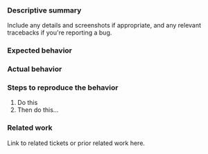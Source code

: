 ### Descriptive summary

Include any details and screenshots if appropriate, and any relevant tracebacks if you're reporting a bug.

### Expected behavior

### Actual behavior

### Steps to reproduce the behavior

1. Do this
1. Then do this...

### Related work

Link to related tickets or prior related work here.
